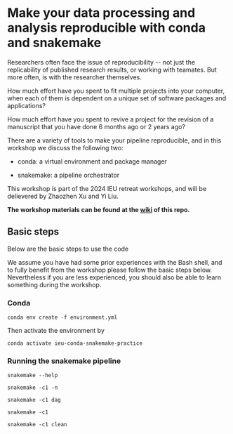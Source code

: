 # Make your data processing and analysis reproducible with conda and snakemake

Researchers often face the issue of reproducibility 
-- not just the replicability of published research results, 
or working with teamates.
But more often, is with the researcher themselves.

How much effort have you spent to fit multiple projects into your computer, when each of them is dependent on a unique set of software packages and applications?

How much effort have you spent to revive a project for the revision of a manuscript that you have done 6 months ago or 2 years ago?

There are a variety of tools to make your pipeline reproducible, and in this workshop we discuss the following two:

- conda: a virtual environment and package manager

- snakemake: a pipeline orchestrator

This workshop is part of the 2024 IEU retreat workshops, and will be delievered by Zhaozhen Xu and Yi Liu.

**The workshop materials can be found at the [wiki](https://github.com/MRCIEU/ieu-retreat-workshop-conda-snakemake/wiki) of this repo.**

## Basic steps

Below are the basic steps to use the code

We assume you have had some prior experiences with the Bash shell, and to fully benefit from the workshop please follow the basic steps below. 
Nevertheless if you are less experienced, you should also be able to learn something during the workshop.

### Conda

```
conda env create -f environment.yml
```

Then activate the environment by

```
conda activate ieu-conda-snakemake-practice
```

### Running the snakemake pipeline

```
snakemake --help
```

```
snakemake -c1 -n
```

```
snakemake -c1 dag
```

```
snakemake -c1
```

```
snakemake -c1 clean
```
